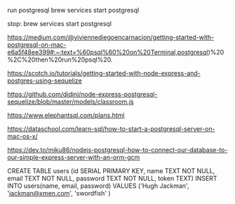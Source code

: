 run postgresql 
brew services start postgresql

stop:
brew services start postgresql

https://medium.com/@viviennediegoencarnacion/getting-started-with-postgresql-on-mac-e6a5f48ee399#:~:text=%60psql%60%20on%20Terminal,postgresql)%20%2C%20then%20run%20psql%20.

https://scotch.io/tutorials/getting-started-with-node-express-and-postgres-using-sequelize

https://github.com/didinj/node-express-postgresql-sequelize/blob/master/models/classroom.js

https://www.elephantsql.com/plans.html

https://dataschool.com/learn-sql/how-to-start-a-postgresql-server-on-mac-os-x/

https://dev.to/miku86/nodejs-postgresql-how-to-connect-our-database-to-our-simple-express-server-with-an-orm-gcm





CREATE TABLE users (id SERIAL PRIMARY KEY, name TEXT NOT NULL, email TEXT NOT NULL, password TEXT NOT NULL, token TEXT)
INSERT INTO users(name, email, password) VALUES ('Hugh Jackman', 'jackman@xmen.com', 'swordfish' )
